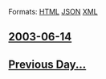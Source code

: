 
Formats: [HTML](2003/06/14/index.html)  [JSON](2003/06/14/index.json)  [XML](2003/06/14/index.xml)  

## [2003-06-14](/news/2003/06/14/index.md)

## [Previous Day...](/news/2003/06/13/index.md)

